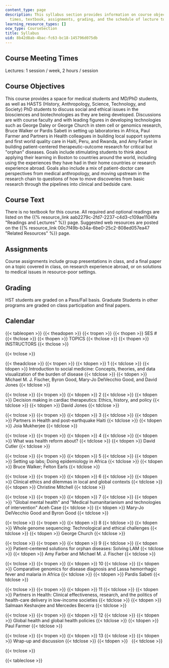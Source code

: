 ```yaml
---
content_type: page
description: This syllabus section provides information on course objectives, meeting
  times, textbook, assignments, grading, and the schedule of lecture topics and instructors.
learning_resource_types: []
ocw_type: CourseSection
title: Syllabus
uid: 8b42d8ab-4bac-fc63-bc18-145796d075db
---
```


Course Meeting Times
--------------------

Lectures: 1 session / week, 2 hours / session

Course Objectives
-----------------

This course provides a space for medical students and MD/PhD students, as well as HASTS (History, Anthropology, Science, Technology, and Society) PhD students to discuss social and ethical issues in the biosciences and biotechnologies as they are being developed. Discussions are with course faculty and with leading figures in developing technologies such as George Daley or George Church in stem cell or genomics research, Bruce Walker or Pardis Sabeti in setting up laboratories in Africa, Paul Farmer and Partners in Health colleagues in building local support systems and first world quality care in Haiti, Peru, and Rwanda, and Amy Farber in building patient-centered therapeutic-outcome research for critical but "orphan" diseases. Goals include stimulating students to think about applying their learning in Boston to countries around the world, including using the experiences they have had in their home countries or research experience abroad. Goals also include a mix of patient-doctor care perspectives from medical anthropology, and moving upstream in the research chain to questions of how to move discoveries from basic research through the pipelines into clinical and bedside care.

Course Text
-----------

There is no textbook for this course. All required and optional readings are listed on the {{% resource_link aab2279c-2fd7-2237-c4d3-c109ae1104fa "Readings and Lectures" %}} page. Suggested web resources are posted on the {{% resource_link 00c7f49b-b34a-6be0-25c2-808ed057ea47 "Related Resources" %}} page.

Assignments
-----------

Course assignments include group presentations in class, and a final paper on a topic covered in class, on research experience abroad, or on solutions to medical issues in resource-poor settings.

Grading
-------

HST students are graded on a Pass/Fail basis. Graduate Students in other programs are graded on class participation and final papers.

Calendar
--------

{{< tableopen >}}
{{< theadopen >}}
{{< tropen >}}
{{< thopen >}}
SES #
{{< thclose >}}
{{< thopen >}}
TOPICS
{{< thclose >}}
{{< thopen >}}
INSTRUCTORS
{{< thclose >}}

{{< trclose >}}

{{< theadclose >}}
{{< tropen >}}
{{< tdopen >}}
1
{{< tdclose >}}
{{< tdopen >}}
Introduction to social medicine: Concepts, theories, and data visualization of the burden of disease
{{< tdclose >}}
{{< tdopen >}}
Michael M. J. Fischer, Byron Good, Mary-Jo DelVecchio Good, and David Jones
{{< tdclose >}}

{{< trclose >}}
{{< tropen >}}
{{< tdopen >}}
2
{{< tdclose >}}
{{< tdopen >}}
Decision making in cardiac therapeutics: Ethics, history, and policy
{{< tdclose >}}
{{< tdopen >}}
David Jones
{{< tdclose >}}

{{< trclose >}}
{{< tropen >}}
{{< tdopen >}}
3
{{< tdclose >}}
{{< tdopen >}}
Partners in Health and post-earthquake Haiti
{{< tdclose >}}
{{< tdopen >}}
Joia Mukherjee
{{< tdclose >}}

{{< trclose >}}
{{< tropen >}}
{{< tdopen >}}
4
{{< tdclose >}}
{{< tdopen >}}
What was health reform about?
{{< tdclose >}}
{{< tdopen >}}
David Cutler
{{< tdclose >}}

{{< trclose >}}
{{< tropen >}}
{{< tdopen >}}
5
{{< tdclose >}}
{{< tdopen >}}
Setting up labs; Doing epidemiology in Africa
{{< tdclose >}}
{{< tdopen >}}
Bruce Walker; Felton Earls
{{< tdclose >}}

{{< trclose >}}
{{< tropen >}}
{{< tdopen >}}
6
{{< tdclose >}}
{{< tdopen >}}
Clinical ethics and dilemmas in local and global contexts
{{< tdclose >}}
{{< tdopen >}}
Christine Mitchell
{{< tdclose >}}

{{< trclose >}}
{{< tropen >}}
{{< tdopen >}}
7
{{< tdclose >}}
{{< tdopen >}}
"Global mental health" and "Medical humanitarianism and technologies of intervention" Aceh Case
{{< tdclose >}}
{{< tdopen >}}
Mary-Jo DelVecchio Good and Byron Good
{{< tdclose >}}

{{< trclose >}}
{{< tropen >}}
{{< tdopen >}}
8
{{< tdclose >}}
{{< tdopen >}}
Whole genome sequencing: Technological and ethical challenges
{{< tdclose >}}
{{< tdopen >}}
George Church
{{< tdclose >}}

{{< trclose >}}
{{< tropen >}}
{{< tdopen >}}
9
{{< tdclose >}}
{{< tdopen >}}
Patient-centered solutions for orphan diseases: Solving LAM
{{< tdclose >}}
{{< tdopen >}}
Amy Farber and Michael M. J. Fischer
{{< tdclose >}}

{{< trclose >}}
{{< tropen >}}
{{< tdopen >}}
10
{{< tdclose >}}
{{< tdopen >}}
Comparative genomics for disease diagnosis and Lassa hemorrhagic fever and malaria in Africa
{{< tdclose >}}
{{< tdopen >}}
Pardis Sabeti
{{< tdclose >}}

{{< trclose >}}
{{< tropen >}}
{{< tdopen >}}
11
{{< tdclose >}}
{{< tdopen >}}
Partners in Health: Clinical effectiveness, research, and the politics of health-care delivery in low-income societies
{{< tdclose >}}
{{< tdopen >}}
Salmaan Keshavjee and Mercedes Becerra
{{< tdclose >}}

{{< trclose >}}
{{< tropen >}}
{{< tdopen >}}
12
{{< tdclose >}}
{{< tdopen >}}
Global health and global health policies
{{< tdclose >}}
{{< tdopen >}}
Paul Farmer
{{< tdclose >}}

{{< trclose >}}
{{< tropen >}}
{{< tdopen >}}
13
{{< tdclose >}}
{{< tdopen >}}
Wrap-up and discussion
{{< tdclose >}}
{{< tdopen >}}
 
{{< tdclose >}}

{{< trclose >}}

{{< tableclose >}}